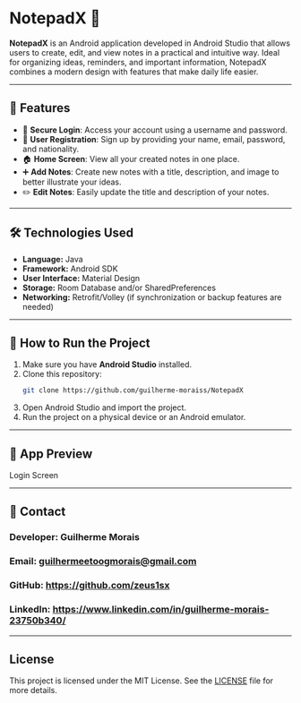 # NotepadX 📝

**NotepadX** is an Android application developed in Android Studio that allows users to create, edit, and view notes in a practical and intuitive way. Ideal for organizing ideas, reminders, and important information, NotepadX combines a modern design with features that make daily life easier.

---

## 🚀 Features

- 🔐 **Secure Login**: Access your account using a username and password.
- 📝 **User Registration**: Sign up by providing your name, email, password, and nationality.  
- 🏠 **Home Screen**: View all your created notes in one place.
- ➕ **Add Notes**: Create new notes with a title, description, and image to better illustrate your ideas. 
- ✏️ **Edit Notes**: Easily update the title and description of your notes.

---

## 🛠️ Technologies Used

- **Language:** Java
- **Framework:** Android SDK
- **User Interface:** Material Design
- **Storage:** Room Database and/or SharedPreferences
- **Networking:** Retrofit/Volley (if synchronization or backup features are needed)

---

## 📲 How to Run the Project

1. Make sure you have **Android Studio** installed.
2. Clone this repository:
   ```bash
   git clone https://github.com/guilherme-moraiss/NotepadX
3. Open Android Studio and import the project.
4. Run the project on a physical device or an Android emulator.

---

## 🎨 App Preview

Login Screen

---
## 📧 Contact
### Developer: Guilherme Morais
### Email: guilhermeetoogmorais@gmail.com
### GitHub: https://github.com/zeus1sx
### LinkedIn: https://www.linkedin.com/in/guilherme-morais-23750b340/

---

## License

This project is licensed under the MIT License. See the [LICENSE](LICENSE) file for more details.

